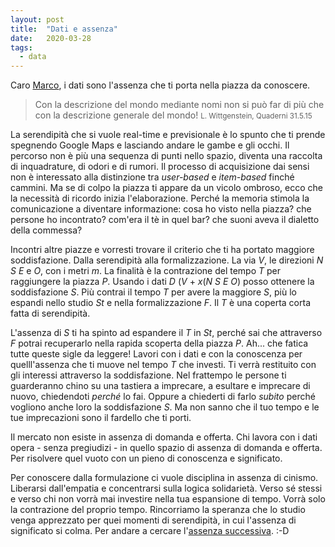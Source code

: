 ```yaml
---
layout: post
title:  "Dati e assenza"
date:   2020-03-28
tags:
  - data
---
```


Caro [Marco](https://medium.com/@inmediaref/viaggio-personale-nella-serendipit%C3%A0-nella-ricerca-e-nel-machine-learning-e2d1705c9496), i dati sono l'assenza che ti porta nella piazza da conoscere.

> Con la descrizione del mondo mediante nomi non si può far di più che con la descrizione generale del mondo! <small>L. Wittgenstein, Quaderni 31.5.15</small>

La serendipità che si vuole real-time e previsionale è lo spunto che ti prende spegnendo Google Maps e lasciando andare le gambe e gli occhi. Il percorso non è più una sequenza di punti nello spazio, diventa una raccolta di inquadrature, di odori e di rumori. Il processo di acquisizione dai sensi non è interessato alla distinzione tra *user-based* e *item-based* finché cammini. Ma se di colpo la piazza ti appare da un vicolo ombroso, ecco che la necessità di ricordo inizia l'elaborazione. Perché la memoria stimola la comunicazione a diventare informazione: cosa ho visto nella piazza? che persone ho incontrato? com'era il tè in quel bar? che suoni aveva il dialetto della commessa?

Incontri altre piazze e vorresti trovare il criterio che ti ha portato maggiore soddisfazione. Dalla serendipità alla formalizzazione. La via *V*, le direzioni *N* *S* *E* e *O*, con i metri *m*. La finalità è la contrazione del tempo *T* per raggiungere la piazza *P*. Usando i dati *D* (*V* + *x*(*N* *S* *E* *O*) posso ottenere la soddisfazione *S*. Più contrai il tempo *T* per avere la maggiore *S*, più lo espandi nello studio *St* e nella formalizzazione *F*. Il *T* è una coperta corta fatta di serendipità.

L'assenza di *S* ti ha spinto ad espandere il *T* in *St*, perché sai che attraverso *F* potrai recuperarlo nella rapida scoperta della piazza *P*. Ah... che fatica tutte queste sigle da leggere! Lavori con i dati e con la conoscenza per quelll'assenza che ti muove nel tempo *T* che investi. Ti verrà restituito con gli interessi attraverso la soddisfazione. Nel frattempo le persone ti guarderanno chino su una tastiera a imprecare, a esultare e imprecare di nuovo, chiedendoti *perché* lo fai. Oppure a chiederti di farlo *subito* perché vogliono anche loro la soddisfazione *S*. Ma non sanno che il tuo tempo e le tue imprecazioni sono il fardello che ti porti.

Il mercato non esiste in assenza di domanda e offerta. Chi lavora con i dati opera - senza pregiudizi - in quello spazio di assenza di domanda e offerta. Per risolvere quel vuoto con un pieno di conoscenza e significato.

Per conoscere dalla formulazione ci vuole disciplina in assenza di cinismo. Liberarsi dall'empatia e concentrarsi sulla logica solidarietà. Verso sé stessi e verso chi non vorrà mai investire nella tua espansione di tempo. Vorrà solo la contrazione del proprio tempo. Rincorriamo la speranza che lo studio venga apprezzato per quei momenti di serendipità, in cui l'assenza di significato si colma. Per andare a cercare l'[assenza successiva](https://youtu.be/JtnsjZTLbFQ). :-D
